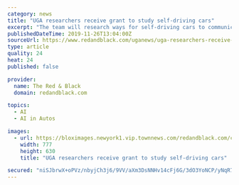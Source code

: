 ```yaml
---
category: news
title: "UGA researchers receive grant to study self-driving cars"
excerpt: "The team will research ways for self-driving cars to communicate amongst themselves and create algorithms for the cars to work in “ environments full of uncertainty,” according to the release. Researchers will harness artificial intelligence and ..."
publishedDateTime: 2019-11-26T13:04:00Z
sourceUrl: https://www.redandblack.com/uganews/uga-researchers-receive-grant-to-study-self-driving-cars/article_ac7078ae-1001-11ea-9bd8-a3548c1a93ff.html
type: article
quality: 24
heat: 24
published: false

provider:
  name: The Red & Black
  domain: redandblack.com

topics:
  - AI
  - AI in Autos

images:
  - url: https://bloximages.newyork1.vip.townnews.com/redandblack.com/content/tncms/assets/v3/editorial/d/e5/de52d844-1001-11ea-b8e2-afd13556e3e0/5ddca470088fa.image.jpg?resize=777%2C630
    width: 777
    height: 630
    title: "UGA researchers receive grant to study self-driving cars"

secured: "niSJbrwX+oPVz/nbyjCh3j6/9VV/aXm3DsNNHv14cFj6G/3dO3YoNCP/yNqR7hj/6r1i/NhupRRgrvWK+1lvQ6O52XfgOIAetZA/LUPepGjGLnFUDURt0AIK8MYIzBt2Yo1wrpCqunLQcTRv3ry1VJNr1OoaqM2uyoAkRDUhZ9dcVwV7JmbK3IPh7JN4E5Q3lsmR2AAUfLxRXLp+i7jIsHJD4p/WYC0YThxeJs1xM7tPnlBgeYQp+9OQHrdWfMdjLypag70ZpPrhP/3rjsn1cQ==;UaIxMgaHbp30gFZvMzbRGg=="
---
```


